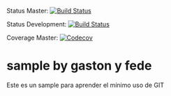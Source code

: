 Status Master: [![Build Status](https://travis-ci.org/dds-utn/sample-travis.svg?branch=master)](https://travis-ci.org/dds-utn/sample-travis)

Status Development: [![Build Status](https://travis-ci.org/dds-utn/sample-travis.svg?branch=development)](https://travis-ci.org/dds-utn/sample-travis)

Coverage Master: [![Codecov](https://img.shields.io/codecov/c/github/dds-utn/sample-travis.svg?maxAge=2592000?style=flat-square)]()

# sample by gaston y fede

Este es un sample para aprender el mínimo uso de GIT
